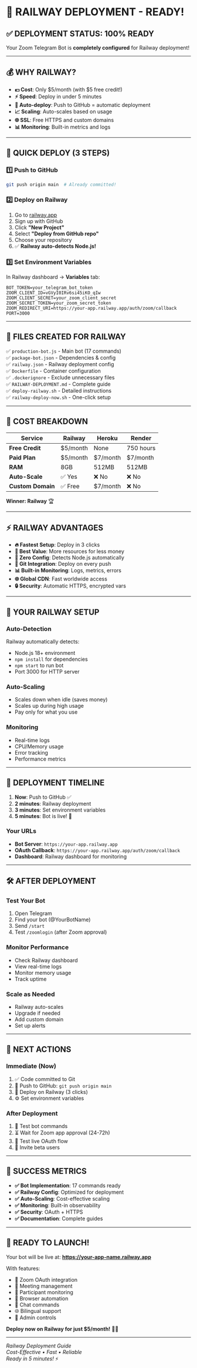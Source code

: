 # 🚂 RAILWAY DEPLOYMENT - READY! 

## ✅ **DEPLOYMENT STATUS: 100% READY**

Your Zoom Telegram Bot is **completely configured** for Railway deployment!

---

## 💰 **WHY RAILWAY?**

- **💵 Cost**: Only $5/month (with $5 free credit!)
- **⚡ Speed**: Deploy in under 5 minutes
- **🔄 Auto-deploy**: Push to GitHub = automatic deployment
- **📈 Scaling**: Auto-scales based on usage
- **🌐 SSL**: Free HTTPS and custom domains
- **📊 Monitoring**: Built-in metrics and logs

---

## 🚀 **QUICK DEPLOY (3 STEPS)**

### **1️⃣ Push to GitHub**
```bash
git push origin main  # Already committed!
```

### **2️⃣ Deploy on Railway**
1. Go to [railway.app](https://railway.app)
2. Sign up with GitHub
3. Click **"New Project"**
4. Select **"Deploy from GitHub repo"**
5. Choose your repository
6. ✅ **Railway auto-detects Node.js!**

### **3️⃣ Set Environment Variables**
In Railway dashboard → **Variables** tab:

```env
BOT_TOKEN=your_telegram_bot_token
ZOOM_CLIENT_ID=vGVyI0IRv6si45iKO_qIw
ZOOM_CLIENT_SECRET=your_zoom_client_secret
ZOOM_SECRET_TOKEN=your_zoom_secret_token
ZOOM_REDIRECT_URI=https://your-app.railway.app/auth/zoom/callback
PORT=3000
```

---

## 📁 **FILES CREATED FOR RAILWAY**

✅ `production-bot.js` - Main bot (17 commands)  
✅ `package-bot.json` - Dependencies & config  
✅ `railway.json` - Railway deployment config  
✅ `Dockerfile` - Container configuration  
✅ `.dockerignore` - Exclude unnecessary files  
✅ `RAILWAY-DEPLOYMENT.md` - Complete guide  
✅ `deploy-railway.sh` - Detailed instructions  
✅ `railway-deploy-now.sh` - One-click setup  

---

## 🎯 **COST BREAKDOWN**

| Service | Railway | Heroku | Render |
|---------|---------|--------|--------|
| **Free Credit** | $5/month | None | 750 hours |
| **Paid Plan** | $5/month | $7/month | $7/month |
| **RAM** | 8GB | 512MB | 512MB |
| **Auto-Scale** | ✅ Yes | ❌ No | ❌ No |
| **Custom Domain** | ✅ Free | $7/month | ❌ No |

**Winner: Railway** 🏆

---

## ⚡ **RAILWAY ADVANTAGES**

- **🔥 Fastest Setup**: Deploy in 3 clicks
- **💎 Best Value**: More resources for less money
- **🤖 Zero Config**: Detects Node.js automatically
- **🔄 Git Integration**: Deploy on every push
- **📊 Built-in Monitoring**: Logs, metrics, errors
- **🌐 Global CDN**: Fast worldwide access
- **🔒 Security**: Automatic HTTPS, encrypted vars

---

## 🔧 **YOUR RAILWAY SETUP**

### **Auto-Detection**
Railway automatically detects:
- Node.js 18+ environment
- `npm install` for dependencies
- `npm start` to run bot
- Port 3000 for HTTP server

### **Auto-Scaling** 
- Scales down when idle (saves money)
- Scales up during high usage
- Pay only for what you use

### **Monitoring**
- Real-time logs
- CPU/Memory usage
- Error tracking
- Performance metrics

---

## 🎉 **DEPLOYMENT TIMELINE**

1. **Now**: Push to GitHub ✅
2. **2 minutes**: Railway deployment
3. **3 minutes**: Set environment variables
4. **5 minutes**: Bot is live! 🚀

### **Your URLs**
- **Bot Server**: `https://your-app.railway.app`
- **OAuth Callback**: `https://your-app.railway.app/auth/zoom/callback`
- **Dashboard**: Railway dashboard for monitoring

---

## 🛠️ **AFTER DEPLOYMENT**

### **Test Your Bot**
1. Open Telegram
2. Find your bot (@YourBotName)
3. Send `/start`
4. Test `/zoomlogin` (after Zoom approval)

### **Monitor Performance**
- Check Railway dashboard
- View real-time logs
- Monitor memory usage
- Track uptime

### **Scale as Needed**
- Railway auto-scales
- Upgrade if needed
- Add custom domain
- Set up alerts

---

## 🎯 **NEXT ACTIONS**

### **Immediate (Now)**
1. ✅ Code committed to Git
2. 🔄 Push to GitHub: `git push origin main`
3. 🚂 Deploy on Railway (3 clicks)
4. ⚙️ Set environment variables

### **After Deployment**
1. 🧪 Test bot commands
2. ⏳ Wait for Zoom app approval (24-72h)
3. 🔴 Test live OAuth flow
4. 👥 Invite beta users

---

## 💯 **SUCCESS METRICS**

- **✅ Bot Implementation**: 17 commands ready
- **✅ Railway Config**: Optimized for deployment
- **✅ Auto-Scaling**: Cost-effective scaling
- **✅ Monitoring**: Built-in observability
- **✅ Security**: OAuth + HTTPS
- **✅ Documentation**: Complete guides

---

## 🎊 **READY TO LAUNCH!**

Your bot will be live at:
**https://your-app-name.railway.app**

With features:
- 🔐 Zoom OAuth integration
- 🎥 Meeting management
- 👥 Participant monitoring
- 🤖 Browser automation
- 💬 Chat commands
- 🌐 Bilingual support
- 👑 Admin controls

**Deploy now on Railway for just $5/month!** 🚂✨

---

*Railway Deployment Guide*  
*Cost-Effective • Fast • Reliable*  
*Ready in 5 minutes!* ⚡
